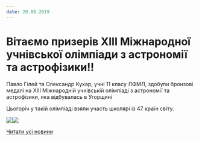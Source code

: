 ```yaml
---
date: 20.08.2019
---
```

# Вітаємо призерів ХІІІ Міжнародної учнівської олімпіади з астрономії та астрофізики!!

Павло Гілей та Олександр Кухар, учні 11 класу ЛФМЛ, здобули бронзові медалі на ХІІІ Міжнародній учнівській олімпіаді з астрономії та астрофізики, яка відбувалась в Угорщині

Цьогоріч у такій олімпіаді взяли участь школярі із 47 країн світу.

![](/images/blog/вітаємо-призерів-хііі-міжнародної-учнівської-олімпіади-з/astr_2019.jpg)![](/images/blog/вітаємо-призерів-хііі-міжнародної-учнівської-олімпіади-з/astr_2019.jpg)

[Читати усі новини](/news)
